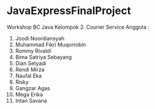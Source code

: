 # JavaExpressFinalProject

Workshop BC Java Kelompok 2.
Courier Service
Anggota :
1. Joodi Noordiansyah 
2. Muhammad Fikri Muqorrobin
3. Rommy Rivaldi
4. Bima Satriya Sebayang
5. Dian Setyadi
6. Rendi Mirza
7. Naufal Eka
8. Risky 
9. Gangzar Agas
10. Mega Erika
11. Intan Savana

